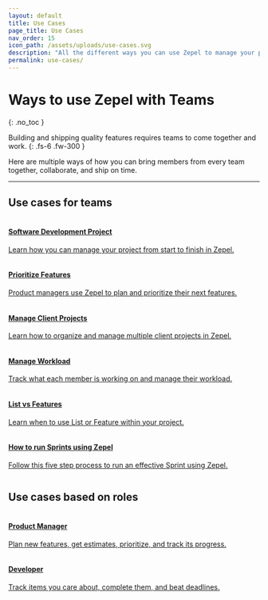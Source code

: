 ```yaml
---
layout: default
title: Use Cases
page_title: Use Cases
nav_order: 15
icon_path: /assets/uploads/use-cases.svg
description: "All the different ways you can use Zepel to manage your project and ship new features."
permalink: use-cases/
---
```


# Ways to use Zepel with Teams
{: .no_toc }

Building and shipping quality features requires teams to come together and work.
{: .fs-6 .fw-300 }

Here are multiple ways of how you can bring members from every team together, collaborate, and ship on time.

---
<div class="team">
    <h2>Use cases for teams</h2>
    <div class="usecases-row">
        <div class="column">
            <div class="card">
                    <a href="{{ site.url }}{{ site.baseurl }}/use-cases/project-management/">
                    <h4 class="card-title"><b>Software Development Project</b></h4> 
                    <p>Learn how you can manage your project from start to finish in Zepel.</p> 
                    </a>
            </div>
        </div>
        <div class="column">
            <div class="card">
                    <a href="{{ site.url }}{{ site.baseurl }}/use-cases/prioritize-features/">
                    <h4 class="card-title"><b>Prioritize Features</b></h4> 
                    <p>Product managers use Zepel to plan and prioritize their next features.</p> 
                    </a>
            </div>
        </div>
    </div>
    <div class="usecases-row">
        <div class="column">
            <div class="card">
                    <a href="{{ site.url }}{{ site.baseurl }}/use-cases/client-project-management/">
                    <h4 class="card-title"><b>Manage Client Projects</b></h4> 
                    <p>Learn how to organize and manage multiple client projects in Zepel.</p> 
                    </a>
            </div>
        </div>
        <div class="column">
            <div class="card">
                <a href="{{ site.url }}{{ site.baseurl }}/use-cases/manage-workload/">
                <h4 class="card-title"><b>Manage Workload</b></h4> 
                <p>Track what each member is working on and manage their workload.</p> 
                </a>
            </div>
        </div>
    </div>
    <div class="usecases-row">
        <div class="column">
            <div class="card">
                    <a href="{{ site.url }}{{ site.baseurl }}/use-cases/list-vs-features/">
                    <h4 class="card-title"><b>List vs Features</b></h4> 
                    <p>Learn when to use List or Feature within your project.</p> 
                    </a>
            </div>
        </div>
        <div class="column">
            <div class="card">
                <a href="{{ site.url }}{{ site.baseurl }}/use-cases/how-to-run-sprints-using-zepel/">
                <h4 class="card-title"><b>How to run Sprints using Zepel</b></h4> 
                <p>Follow this five step process to run an effective Sprint using Zepel.</p> 
                </a>
            </div>
        </div>
    </div>
</div>

<div class="persona">
    <h2>Use cases based on roles</h2>
    <div class="usecases-row">
        <div class="column">
            <div class="card">
                    <a href="{{ site.url }}{{ site.baseurl }}/use-cases/product-managers/">
                    <h4 class="card-title"><b>Product Manager</b></h4> 
                    <p>Plan new features, get estimates, prioritize, and track its progress.</p> 
                    </a>
            </div>
        </div>
        <div class="column">
            <div class="card">
                    <a href="{{ site.url }}{{ site.baseurl }}/use-cases/developers/">
                    <h4 class="card-title"><b>Developer</b></h4> 
                    <p>Track items you care about, complete them, and beat deadlines.</p> 
                    </a>
            </div>
        </div>
    </div>
</div>